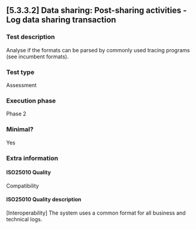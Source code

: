 
## [5.3.3.2] Data sharing: Post-sharing activities - Log data sharing transaction 
 
### Test description
Analyse if the formats can be parsed by commonly used tracing programs (see incumbent formats).
 
### Test type
Assessment
 
### Execution phase
Phase 2
 
### Minimal?
Yes
 
### Extra information
#### ISO25010 Quality
Compatibility
#### ISO25010 Quality description
[Interoperability] The system uses a common format for all business and technical logs.
    